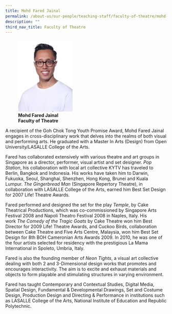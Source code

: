 ```yaml
---
title: Mohd Fared Jainal
permalink: /about-us/our-people/teaching-staff/faculty-of-theatre/mohd-fared-jainal/
description: ""
third_nav_title: Faculty of Theatre
---
```

<figure>
<img style="width:40%" src="/images/fared-jainal.jpg">
<figcaption> <strong>Mohd Fared Jainal<br>
Faculty of Theatre</strong>
</figcaption>
</figure>

A recipient of the Goh Chok Tong Youth Promise Award, Mohd Fared Jainal engages in cross-disciplinary work that delves into the realms of both visual and performing arts. He graduated with a Master In Arts (Design) from Open University/LASALLE College of the Arts.  
  
Fared has collaborated extensively with various theatre and art groups in Singapore as a director, performer, visual artist and set designer.&nbsp;_Pop Station_, his collaboration with local art collective KYTV has traveled to Berlin, Bangkok and Indonesia. His works have taken him to Darwin, Fukuoka, Seoul, Shanghai, Shenzhen, Hong Kong, Brunei and Kuala Lumpur.&nbsp;_The Gingerbread Man_&nbsp;(Singapore Repertory Theatre), in collaboration with LASALLE College of the Arts, earned him Best Set Design for 2007 Life! Theatre Awards.  
  
Fared performed and designed the set for the play&nbsp;_Temple_, by Cake Theatrical Productions, which was co-commissioned by Singapore Arts Festival 2008 and Napoli Theatro Festival 2008 in Naples, Italy. His work&nbsp;_The Comedy of the Tragic Goats_&nbsp;by Cake Theatre won him Best Director for 2009 Life! Theatre Awards, and Cuckoo Birds, collaboration between Cake Theatre and Five Arts Centre, Malaysia, won him Best Set Design for 8th BOH Cameronian Arts Awards 2009. In 2010, he was one of the four artists selected for residency with the prestigious La Mama International in Spoleto, Umbria, Italy.  
  
Fared is also the founding member of&nbsp;_Neon Tights_, a visual art collective dealing with both 2 and 3-Dimensional design works that promotes and encourages interactivity. The aim is to excite and exhaust materials and objects to form playable and stimulating structures in varying environment.  
  
Fared has taught Contemporary and Contextual Studies, Digital Media, Spatial Design, Fundamental &amp; Developmental Drawings, Set and Costume Design, Production Design and Directing &amp; Performance in institutions such as LASALLE College of the Arts, National Institute of Education and Republic Polytechnic.
